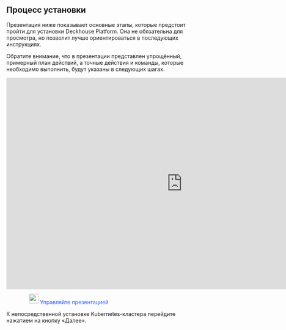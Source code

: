 ## Процесс установки

Презентация ниже показывает основные этапы, которые предстоит пройти для установки Deckhouse Platform. Она не обязательна для просмотра, но позволит лучше ориентироваться в последующих инструкциях.

Обратите внимание, что в презентации представлен упрощённый, примерный план действий, а точные действия и команды, которые необходимо выполнить, будут указаны в следующих шагах.

<iframe src="https://docs.google.com/presentation/d/e/2PACX-1vRsDHWhHjtEPHuNH3MEVRxJSW1t8_43oRjOOcEh4stj_sM3oMeOrG_12jWfCPg6V2-Vr_vUTvFy2qPV/embed?start=false&loop=true&delayms=999999" frameborder="0" width="920" height="554" allowfullscreen="true" mozallowfullscreen="true" webkitallowfullscreen="true"></iframe>

<p class="text text_alt" style="color: #2A5EFF">
  <img src="/images/icons/arrow-up.svg" alt="" style="width: 25px;margin-left: 59px;position: relative;top: -2px;">
  Управляйте презентацией
</p>

К непосредственной установке Kubernetes-кластера перейдите нажатием на кнопку «Далее».
